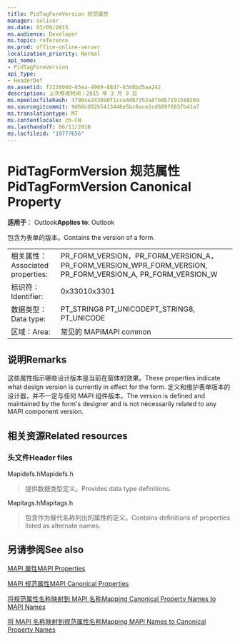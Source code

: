 ```yaml
---
title: PidTagFormVersion 规范属性
manager: soliver
ms.date: 03/09/2015
ms.audience: Developer
ms.topic: reference
ms.prod: office-online-server
localization_priority: Normal
api_name:
- PidTagFormVersion
api_type:
- HeaderDef
ms.assetid: f2220060-65ea-4969-88d7-8348bd5aa242
description: 上次修改时间：2015 年 3 月 9 日
ms.openlocfilehash: 3790ce243890f1cce4d67352a8fb0b7191588269
ms.sourcegitcommit: 9d60cd82b5413446e5bc8ace2cd689f683fb41a7
ms.translationtype: MT
ms.contentlocale: zh-CN
ms.lasthandoff: 06/11/2018
ms.locfileid: "19777656"
---
```

# <a name="pidtagformversion-canonical-property"></a><span data-ttu-id="8e73f-103">PidTagFormVersion 规范属性</span><span class="sxs-lookup"><span data-stu-id="8e73f-103">PidTagFormVersion Canonical Property</span></span>

  
  
<span data-ttu-id="8e73f-104">**适用于**： Outlook</span><span class="sxs-lookup"><span data-stu-id="8e73f-104">**Applies to**: Outlook</span></span> 
  
<span data-ttu-id="8e73f-105">包含为表单的版本。</span><span class="sxs-lookup"><span data-stu-id="8e73f-105">Contains the version of a form.</span></span> 
  
|||
|:-----|:-----|
|<span data-ttu-id="8e73f-106">相关属性：</span><span class="sxs-lookup"><span data-stu-id="8e73f-106">Associated properties:</span></span>  <br/> |<span data-ttu-id="8e73f-107">PR_FORM_VERSION，PR_FORM_VERSION_A，PR_FORM_VERSION_W</span><span class="sxs-lookup"><span data-stu-id="8e73f-107">PR_FORM_VERSION, PR_FORM_VERSION_A, PR_FORM_VERSION_W</span></span>  <br/> |
|<span data-ttu-id="8e73f-108">标识符：</span><span class="sxs-lookup"><span data-stu-id="8e73f-108">Identifier:</span></span>  <br/> |<span data-ttu-id="8e73f-109">0x3301</span><span class="sxs-lookup"><span data-stu-id="8e73f-109">0x3301</span></span>  <br/> |
|<span data-ttu-id="8e73f-110">数据类型：</span><span class="sxs-lookup"><span data-stu-id="8e73f-110">Data type:</span></span>  <br/> |<span data-ttu-id="8e73f-111">PT_STRING8 PT_UNICODE</span><span class="sxs-lookup"><span data-stu-id="8e73f-111">PT_STRING8, PT_UNICODE</span></span>  <br/> |
|<span data-ttu-id="8e73f-112">区域：</span><span class="sxs-lookup"><span data-stu-id="8e73f-112">Area:</span></span>  <br/> |<span data-ttu-id="8e73f-113">常见的 MAPI</span><span class="sxs-lookup"><span data-stu-id="8e73f-113">MAPI common</span></span>  <br/> |
   
## <a name="remarks"></a><span data-ttu-id="8e73f-114">说明</span><span class="sxs-lookup"><span data-stu-id="8e73f-114">Remarks</span></span>

<span data-ttu-id="8e73f-115">这些属性指示哪些设计版本是当前在窗体的效果。</span><span class="sxs-lookup"><span data-stu-id="8e73f-115">These properties indicate what design version is currently in effect for the form.</span></span> <span data-ttu-id="8e73f-116">定义和维护表单版本的设计器，并不一定与任何 MAPI 组件版本。</span><span class="sxs-lookup"><span data-stu-id="8e73f-116">The version is defined and maintained by the form's designer and is not necessarily related to any MAPI component version.</span></span> 
  
## <a name="related-resources"></a><span data-ttu-id="8e73f-117">相关资源</span><span class="sxs-lookup"><span data-stu-id="8e73f-117">Related resources</span></span>

### <a name="header-files"></a><span data-ttu-id="8e73f-118">头文件</span><span class="sxs-lookup"><span data-stu-id="8e73f-118">Header files</span></span>

<span data-ttu-id="8e73f-119">Mapidefs.h</span><span class="sxs-lookup"><span data-stu-id="8e73f-119">Mapidefs.h</span></span>
  
> <span data-ttu-id="8e73f-120">提供数据类型定义。</span><span class="sxs-lookup"><span data-stu-id="8e73f-120">Provides data type definitions.</span></span>
    
<span data-ttu-id="8e73f-121">Mapitags.h</span><span class="sxs-lookup"><span data-stu-id="8e73f-121">Mapitags.h</span></span>
  
> <span data-ttu-id="8e73f-122">包含作为替代名称列出的属性的定义。</span><span class="sxs-lookup"><span data-stu-id="8e73f-122">Contains definitions of properties listed as alternate names.</span></span>
    
## <a name="see-also"></a><span data-ttu-id="8e73f-123">另请参阅</span><span class="sxs-lookup"><span data-stu-id="8e73f-123">See also</span></span>



[<span data-ttu-id="8e73f-124">MAPI 属性</span><span class="sxs-lookup"><span data-stu-id="8e73f-124">MAPI Properties</span></span>](mapi-properties.md)
  
[<span data-ttu-id="8e73f-125">MAPI 规范属性</span><span class="sxs-lookup"><span data-stu-id="8e73f-125">MAPI Canonical Properties</span></span>](mapi-canonical-properties.md)
  
[<span data-ttu-id="8e73f-126">将规范属性名称映射到 MAPI 名称</span><span class="sxs-lookup"><span data-stu-id="8e73f-126">Mapping Canonical Property Names to MAPI Names</span></span>](mapping-canonical-property-names-to-mapi-names.md)
  
[<span data-ttu-id="8e73f-127">将 MAPI 名称映射到规范属性名称</span><span class="sxs-lookup"><span data-stu-id="8e73f-127">Mapping MAPI Names to Canonical Property Names</span></span>](mapping-mapi-names-to-canonical-property-names.md)


